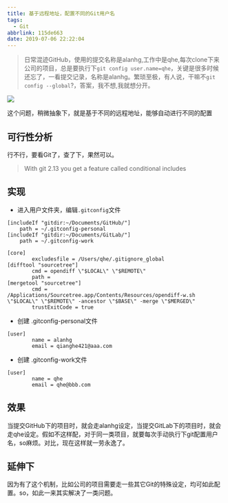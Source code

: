 ```yaml
---
title: 基于远程地址，配置不同的Git用户名
tags:
  - Git
abbrlink: 115de663
date: 2019-07-06 22:22:04
---
```

> 日常混迹GitHub，使用的提交名称是alanhg,工作中是qhe,每次clone下来公司的项目，总是要执行下`git config user.name=qhe`，关键是很多时候还忘了，一看提交记录，名称是alanhg。繁琐至极，有人说，干嘛不`git config --global`?，答案，我不想,我就想分开。

![](http://static.1991421.cn/2019-07-06-030257.png)

这个问题，稍微抽象下，就是基于不同的远程地址，能够自动进行不同的配置

## 可行性分析
行不行，要看Git了，查了下，果然可以。
> With git 2.13 you get a feature called conditional includes

## 实现

- 进入用户文件夹，编辑`.gitconfig`文件

```
[includeIf "gitdir:~/Documents/GitHub/"]
    path = ~/.gitconfig-personal
[includeIf "gitdir:~/Documents/GitLab/"]
    path = ~/.gitconfig-work

[core]
        excludesfile = /Users/qhe/.gitignore_global
[difftool "sourcetree"]
        cmd = opendiff \"$LOCAL\" \"$REMOTE\"
        path =
[mergetool "sourcetree"]
        cmd = /Applications/Sourcetree.app/Contents/Resources/opendiff-w.sh \"$LOCAL\" \"$REMOTE\" -ancestor \"$BASE\" -merge \"$MERGED\"
        trustExitCode = true
```

- 创建 .gitconfig-personal文件

```
[user]
        name = alanhg
        email = qianghe421@aaa.com
```

- 创建 .gitconfig-work文件

```
[user]
        name = qhe
        email = qhe@bbb.com
```

## 效果
当提交GitHub下的项目时，就会走alanhg设定，当提交GitLab下的项目时，就会走qhe设定。假如不这样配，对于同一类项目，就要每次手动执行下git配置用户名，so麻烦。对比，现在这样就一劳永逸了。


## 延伸下
因为有了这个机制，比如公司的项目需要走一些其它Git的特殊设定，均可如此配置。so，如此一来其实解决了一类问题。


